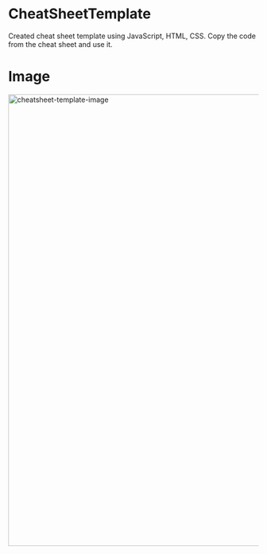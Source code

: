 # CheatSheetTemplate

Created cheat sheet template using JavaScript, HTML, CSS. Copy the code from the cheat sheet and use it.

# Image

<img width="908" alt="cheatsheet-template-image" src="https://github.com/SanyuktaYadav/CheatSheetTemplate/assets/56250040/516f7615-99c4-4747-8644-464aab859704">
